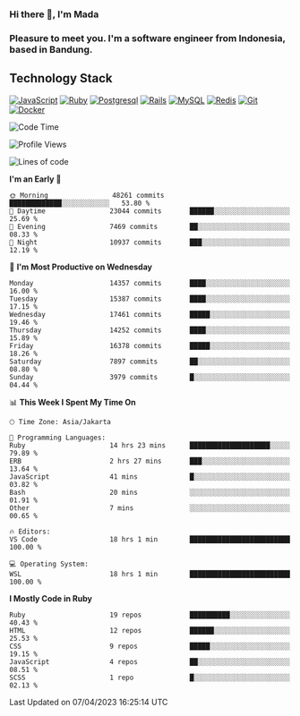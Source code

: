 ### Hi there 👋, I'm Mada
### Pleasure to meet you. I'm a software engineer from Indonesia, based in Bandung.

## Technology Stack

[![JavaScript](https://img.shields.io/badge/-JavaScript-%23F7DF1C?style=flat-square&logo=javascript&logoColor=000000&labelColor=%23F7DF1C&color=%23FFCE5A)](https://www.javascript.com/)
[![Ruby](https://img.shields.io/badge/Ruby-CC342D?style=flat-square&logo=ruby&logoColor=white)](https://www.ruby-lang.org/en/)
[![Postgresql](https://img.shields.io/badge/PostgreSQL-316192?style=flat-square&logo=postgresql&logoColor=ffffff)](https://www.postgresql.org/)
[![Rails](https://img.shields.io/badge/Ruby_on_Rails-CC0000?style=flat-square&logo=ruby-on-rails&logoColor=white)](https://rubyonrails.org/)
[![MySQL](https://img.shields.io/badge/-MySQL-4479A1?style=flat-square&logo=MySQL&logoColor=ffffff)](https://www.mysql.com/)
[![Redis](https://img.shields.io/badge/-Redis-DC382D?style=flat-square&logo=Redis&logoColor=ffffff)](https://redis.io/)
[![Git](https://img.shields.io/badge/-Git-%23F05032?style=flat-square&logo=git&logoColor=%23ffffff)](https://git-scm.com/)
[![Docker](https://img.shields.io/badge/-Docker-2496ED?style=flat-square&logo=docker&logoColor=ffffff)](https://www.docker.com/)
<!--
**madaarya/madaarya** is a ✨ _special_ ✨ repository because its `README.md` (this file) appears on your GitHub profile.

Here are some ideas to get you started:

- 🔭 I’m currently working on ...
- 🌱 I’m currently learning ...
- 👯 I’m looking to collaborate on ...
- 🤔 I’m looking for help with ...
- 💬 Ask me about ...
- 📫 How to reach me: ...
- 😄 Pronouns: ...
- ⚡ Fun fact: ...
-->
<!--START_SECTION:waka-->
![Code Time](http://img.shields.io/badge/Code%20Time-5%2C322%20hrs-blue)

![Profile Views](http://img.shields.io/badge/Profile%20Views-0-blue)

![Lines of code](https://img.shields.io/badge/From%20Hello%20World%20I%27ve%20Written-35.0%20million%20lines%20of%20code-blue)

**I'm an Early 🐤** 

```text
🌞 Morning                48261 commits       █████████████░░░░░░░░░░░░   53.80 % 
🌆 Daytime                23044 commits       ██████░░░░░░░░░░░░░░░░░░░   25.69 % 
🌃 Evening                7469 commits        ██░░░░░░░░░░░░░░░░░░░░░░░   08.33 % 
🌙 Night                  10937 commits       ███░░░░░░░░░░░░░░░░░░░░░░   12.19 % 
```
📅 **I'm Most Productive on Wednesday** 

```text
Monday                   14357 commits       ████░░░░░░░░░░░░░░░░░░░░░   16.00 % 
Tuesday                  15387 commits       ████░░░░░░░░░░░░░░░░░░░░░   17.15 % 
Wednesday                17461 commits       █████░░░░░░░░░░░░░░░░░░░░   19.46 % 
Thursday                 14252 commits       ████░░░░░░░░░░░░░░░░░░░░░   15.89 % 
Friday                   16378 commits       █████░░░░░░░░░░░░░░░░░░░░   18.26 % 
Saturday                 7897 commits        ██░░░░░░░░░░░░░░░░░░░░░░░   08.80 % 
Sunday                   3979 commits        █░░░░░░░░░░░░░░░░░░░░░░░░   04.44 % 
```


📊 **This Week I Spent My Time On** 

```text
🕑︎ Time Zone: Asia/Jakarta

💬 Programming Languages: 
Ruby                     14 hrs 23 mins      ████████████████████░░░░░   79.89 % 
ERB                      2 hrs 27 mins       ███░░░░░░░░░░░░░░░░░░░░░░   13.64 % 
JavaScript               41 mins             █░░░░░░░░░░░░░░░░░░░░░░░░   03.82 % 
Bash                     20 mins             ░░░░░░░░░░░░░░░░░░░░░░░░░   01.91 % 
Other                    7 mins              ░░░░░░░░░░░░░░░░░░░░░░░░░   00.65 % 

🔥 Editors: 
VS Code                  18 hrs 1 min        █████████████████████████   100.00 % 

💻 Operating System: 
WSL                      18 hrs 1 min        █████████████████████████   100.00 % 
```

**I Mostly Code in Ruby** 

```text
Ruby                     19 repos            ██████████░░░░░░░░░░░░░░░   40.43 % 
HTML                     12 repos            ██████░░░░░░░░░░░░░░░░░░░   25.53 % 
CSS                      9 repos             █████░░░░░░░░░░░░░░░░░░░░   19.15 % 
JavaScript               4 repos             ██░░░░░░░░░░░░░░░░░░░░░░░   08.51 % 
SCSS                     1 repo              █░░░░░░░░░░░░░░░░░░░░░░░░   02.13 % 
```




 Last Updated on 07/04/2023 16:25:14 UTC
<!--END_SECTION:waka-->
